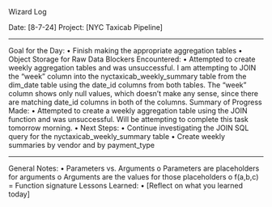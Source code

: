 Wizard Log

Date: [8-7-24]
Project: [NYC Taxicab Pipeline]
________________________________________
Goal for the Day:
•	Finish making the appropriate aggregation tables
•	Object Storage for Raw Data
Blockers Encountered:
•	Attempted to create weekly aggregation tables and was unsuccessful. I am attempting to JOIN the “week” column into the nyctaxicab_weekly_summary table from the dim_date table using the date_id columns from both tables. The “week” column shows only null values, which doesn’t make any sense, since there are matching date_id columns in both of the columns.
Summary of Progress Made:
•	Attempted to create a weekly aggregation table using the JOIN function and was unsuccessful. Will be attempting to complete this task tomorrow morning.
•	Next Steps:
•	Continue investigating the JOIN SQL query for the nyctaxicab_weekly_summary table
•	Create weekly summaries by vendor and by payment_type
________________________________________
General Notes:
•	Parameters vs. Arguments
o	Parameters are placeholders for arguments
o	Arguments are the values for those placeholders
o	f(a,b,c) = Function signature
Lessons Learned:
•	[Reflect on what you learned today]